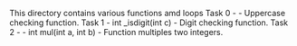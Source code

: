This directory contains various functions amd loops
Task 0 - - Uppercase checking function.
Task 1 - int _isdigit(int c) - Digit checking function.
Task 2 - - int mul(int a, int b) - Function multiples two integers.